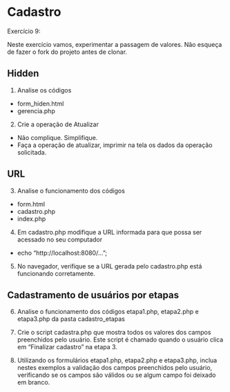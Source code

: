 Cadastro
========

Exercício 9:

Neste exercício vamos, experimentar a passagem de valores. Não esqueça de fazer o fork do projeto antes de clonar.

## Hidden
1.  Analise os códigos
  * form_hiden.html
  * gerencia.php

2. Crie a operação de Atualizar
  * Não complique. Simplifique.
  * Faça a operação de atualizar, imprimir na tela os dados da operação solicitada.

## URL
3. Analise o funcionamento dos códigos
  * form.html
  * cadastro.php
  * index.php
4. Em cadastro.php modifique a URL informada para que possa ser acessado no seu computador 
  * echo “http://localhost:8080/...”;
5. No navegador, verifique se a URL gerada pelo cadastro.php está funcionando corretamente.

## Cadastramento de usuários por etapas
6. Analise o funcionamento dos códigos etapa1.php, etapa2.php e etapa3.php da pasta cadastro_etapas

7. Crie o script cadastra.php que mostra todos os valores dos campos preenchidos pelo usuário. Este script é chamado quando o usuário clica em “Finalizar cadastro” na etapa 3.

8. Utilizando os formulários etapa1.php, etapa2.php e etapa3.php, inclua nestes  exemplos a validação dos campos preenchidos pelo usuário, verificando se os campos são válidos ou se algum campo foi deixado em branco.


